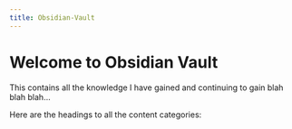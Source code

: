 ```yaml
---
title: Obsidian-Vault
---
```


# Welcome to Obsidian Vault

This contains all the knowledge I have gained and continuing to gain blah blah blah...

Here are the headings to all the content categories:

